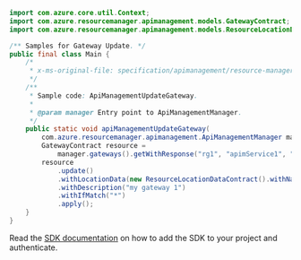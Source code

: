 ```java
import com.azure.core.util.Context;
import com.azure.resourcemanager.apimanagement.models.GatewayContract;
import com.azure.resourcemanager.apimanagement.models.ResourceLocationDataContract;

/** Samples for Gateway Update. */
public final class Main {
    /*
     * x-ms-original-file: specification/apimanagement/resource-manager/Microsoft.ApiManagement/stable/2021-08-01/examples/ApiManagementUpdateGateway.json
     */
    /**
     * Sample code: ApiManagementUpdateGateway.
     *
     * @param manager Entry point to ApiManagementManager.
     */
    public static void apiManagementUpdateGateway(
        com.azure.resourcemanager.apimanagement.ApiManagementManager manager) {
        GatewayContract resource =
            manager.gateways().getWithResponse("rg1", "apimService1", "gw1", Context.NONE).getValue();
        resource
            .update()
            .withLocationData(new ResourceLocationDataContract().withName("my location"))
            .withDescription("my gateway 1")
            .withIfMatch("*")
            .apply();
    }
}
```

Read the [SDK documentation](https://github.com/Azure/azure-sdk-for-java/blob/azure-resourcemanager-apimanagement_1.0.0-beta.3/sdk/apimanagement/azure-resourcemanager-apimanagement/README.md) on how to add the SDK to your project and authenticate.
